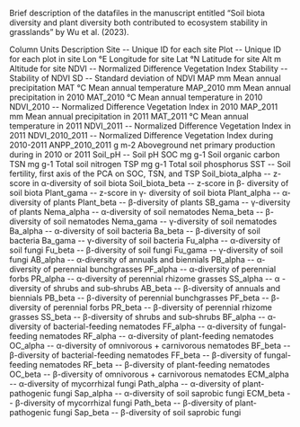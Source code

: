 Brief description of the datafiles in the manuscript entitled “Soil biota diversity and plant diversity both contributed to ecosystem stability in grasslands” by Wu et al. (2023).

Column	Units	Description
Site	--	Unique ID for each site
Plot	--	Unique ID for each plot in site
Lon	°E	 Longitude for site
Lat	°N	Latitude for site
Alt	m	Altitude for site
NDVI	--	Normalized Difference Vegetation Index
Stability	--	Stability of NDVI
SD	--	Standard deviation of NDVI
MAP	mm	Mean annual precipitation
MAT	°C	Mean annual temperature
MAP_2010	mm	Mean annual precipitation in 2010
MAT_2010	°C	Mean annual temperature in 2010
NDVI_2010	--	Normalized Difference Vegetation Index in 2010
MAP_2011	mm	Mean annual precipitation in 2011
MAT_2011	°C	Mean annual temperature in 2011
NDVI_2011	--	Normalized Difference Vegetation Index in 2011
NDVI_2010_2011	--	Normalized Difference Vegetation Index during 2010-2011
ANPP_2010_2011	g m-2	Aboveground net primary production during in 2010 or 2011
Soil_pH	--	Soil pH
SOC	mg g-1	Soil organic carbon
TSN	mg g-1	Total soil nitrogen
TSP	mg g-1	Total soil phosphorus
SST	--	Soil fertility, first axis of the PCA on SOC, TSN, and TSP
Soil_biota_alpha	--	z-score in α-diversity of soil biota
Soil_biota_beta	--	z-score in β- diversity of soil biota
Plant_gama	--	z-score in γ- diversity of soil biota
Plant_alpha	--	α-diversity of plants
Plant_beta	--	β-diversity of plants
SB_gama	--	γ-diversity of plants
Nema_alpha	--	α-diversity of soil nematodes
Nema_beta	--	β-diversity of soil nematodes
Nema_gama	--	γ-diversity of soil nematodes
Ba_alpha	--	α-diversity of soil bacteria
Ba_beta	--	β-diversity of soil bacteria
Ba_gama	--	γ-diversity of soil bacteria
Fu_alpha	--	α-diversity of soil fungi
Fu_beta	--	β-diversity of soil fungi
Fu_gama	--	γ-diversity of soil fungi
AB_alpha	--	α-diversity of annuals and biennials
PB_alpha	--	α-diversity of perennial bunchgrasses
PF_alpha	--	α-diversity of perennial forbs
PR_alpha	--	α-diversity of perennial rhizome grasses
SS_alpha	--	α -diversity of shrubs and sub‐shrubs
AB_beta	--	β-diversity of annuals and biennials
PB_beta	--	β-diversity of perennial bunchgrasses
PF_beta	--	β-diversity of perennial forbs
PR_beta	--	β-diversity of perennial rhizome grasses
SS_beta	--	β-diversity of shrubs and sub‐shrubs
BF_alpha	--	α-diversity of bacterial-feeding nematodes
FF_alpha	--	α-diversity of fungal-feeding nematodes
RF_alpha	--	α-diversity of plant-feeding nematodes
OC_alpha	--	α-diversity of omnivorous + carnivorous nematodes
BF_beta	--	β-diversity of bacterial-feeding nematodes
FF_beta	--	β-diversity of fungal-feeding nematodes
RF_beta	--	β-diversity of plant-feeding nematodes
OC_beta	--	β-diversity of omnivorous + carnivorous nematodes
ECM_alpha	--	α-diversity of mycorrhizal fungi
Path_alpha	--	α-diversity of plant-pathogenic fungi
Sap_alpha	--	α-diversity of soil saprobic fungi
ECM_beta	--	β-diversity of mycorrhizal fungi
Path_beta	--	β-diversity of plant-pathogenic fungi
Sap_beta	--	β-diversity of soil saprobic fungi
